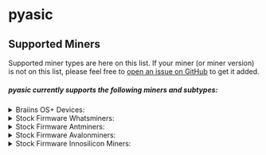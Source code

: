 # pyasic
## Supported Miners

Supported miner types are here on this list.  If your miner (or miner version) is not on this list, please feel free to [open an issue on GitHub](https://github.com/UpstreamData/pyasic/issues) to get it added.

##### pyasic currently supports the following miners and subtypes:
<style>
details {
    margin:0px;
    padding-top:0px;
    padding-bottom:0px;
}
</style>
<details style="margin:0px; padding-top:0px; padding-bottom:0px;">
<summary>Braiins OS+ Devices:</summary>
    <ul>
        <details>
            <summary>X19 Series:</summary>
                <ul>
                    <li><a href="/miners/antminer/X19#s19-bos">S19</a></li>
                    <li><a href="/miners/antminer/X19#s19-pro-bos">S19 Pro</a></li>
                    <li><a href="/miners/antminer/X19#s19j-bos">S19j</a></li>
                    <li><a href="/miners/antminer/X19#s19j-pro-bos">S19j Pro</a></li>
                    <li><a href="/miners/antminer/X19#t19-bos">T19</a></li>
                </ul>
        </details>
        <details>
            <summary>X17 Series:</summary>
                <ul>
                    <li><a href="/miners/antminer/X17#s17-bos">S17</a></li>
                    <li><a href="/miners/antminer/X17#s17-plus-bos">S17+</a></li>
                    <li><a href="/miners/antminer/X17#s17-pro-bos">S17 Pro</a></li>
                    <li><a href="/miners/antminer/X17#s17e-bos">S17e</a></li>
                    <li><a href="/miners/antminer/X17#t17-bos">T17</a></li>
                    <li><a href="/miners/antminer/X17#t17-plus-bos">T17+</a></li>
                    <li><a href="/miners/antminer/X17#t17e-bos">T17e</a></li>
                </ul>
        </details>
        <details>
            <summary>X9 Series:</summary>
                <ul>
                    <li><a href="/miners/antminer/X9#s9-bos">S9</a></li>
                    <li><a href="/miners/antminer/X9#s9-bos">S9i</a></li>
                    <li><a href="/miners/antminer/X9#s9-bos">S9j</a></li>
                </ul>
        </details>
    </ul>
</details>
<details>
<summary>Stock Firmware Whatsminers:</summary>
    <ul>
        <details>
        <summary>M3X Series:</summary>
            <ul>
                <details>
                    <summary><a href="/miners/whatsminer/M3X/#m30s">M30S</a></summary>
                        <ul>
                            <li><a href="/miners/whatsminer/M3X/#m30sve10">VE10</a></li>
                            <li><a href="/miners/whatsminer/M3X/#m30svg20">VG20</a></li>
                            <li><a href="/miners/whatsminer/M3X/#m30sve20">VE20</a></li>
                            <li><a href="/miners/whatsminer/M3X/#m30sv50">V50</a></li>
                        </ul>
                </details>
                <details>
                    <summary><a href="/miners/whatsminer/M3X/#m30s_1">M30S+</a></summary>
                        <ul>
                            <li><a href="/miners/whatsminer/M3X/#m30svf20">VF20</a></li>
                            <li><a href="/miners/whatsminer/M3X/#m30sve40">VE40</a></li>
                            <li><a href="/miners/whatsminer/M3X/#m30svg60">VG60</a></li>
                        </ul>
                </details>
                <details>
                    <summary><a href="/miners/whatsminer/M3X/#m30s_2">M30S++</a></summary>
                        <ul>
                            <li><a href="/miners/whatsminer/M3X/#m30svg30">VG30</a></li>
                            <li><a href="/miners/whatsminer/M3X/#m30svg40">VG40</a></li>
                            <li><a href="/miners/whatsminer/M3X/#m30svh60">VH60</a></li>
                        </ul>
                </details>
                <details>
                    <summary><a href="/miners/whatsminer/M3X/#m31s">M31S</a></summary>
                </details>
                <details>
                    <summary><a href="/miners/whatsminer/M3X/#m31s_1">M31S+</a></summary>
                        <ul>
                            <li><a href="/miners/whatsminer/M3X/#m31sve20">VE20</a></li>
                            <li><a href="/miners/whatsminer/M3X/#m31sv30">V30</a></li>
                            <li><a href="/miners/whatsminer/M3X/#m31sv40">V40</a></li>
                            <li><a href="/miners/whatsminer/M3X/#m31sv60">V60</a></li>
                            <li><a href="/miners/whatsminer/M3X/#m31sv80">V80</a></li>
                            <li><a href="/miners/whatsminer/M3X/#m31sv90">V90</a></li>
                        </ul>
                </details>
                <details>
                    <summary><a href="/miners/whatsminer/M3X/#m32">M32</a></summary>
                        <ul>
                            <li><a href="/miners/whatsminer/M3X/#m32v20">V20</a></li>
                        </ul>
                </details>
                <details>
                    <summary><a href="/miners/whatsminer/M3X/#m32s">M32S</a></summary>
                </details>
            </ul>
        </details>
        <details>
        <summary>M2X Series:</summary>
            <ul>
                <details>
                    <summary><a href="/miners/whatsminer/M2X/#m20">M20</a></summary>
                        <ul>
                            <li><a href="/miners/whatsminer/M2X/#m20v10">V10</a></li>
                        </ul>
                </details>
                <details>
                    <summary><a href="/miners/whatsminer/M2X/#m20s">M20S</a></summary>
                        <ul>
                            <li><a href="/miners/whatsminer/M2X/#m20sv10">V10</a></li>
                            <li><a href="/miners/whatsminer/M2X/#m20sv20">V20</a></li>
                        </ul>
                </details>
                <details>
                    <summary><a href="/miners/whatsminer/M2X/#m20s_1">M20S+</a></summary>
                </details>
                <details>
                    <summary><a href="/miners/whatsminer/M2X/#m21">M21</a></summary>
                </details>
                <details>
                    <summary><a href="/miners/whatsminer/M2X/#m21s">M21S</a></summary>
                        <ul>
                            <li><a href="/miners/whatsminer/M2X/#m21sv20">V20</a></li>
                            <li><a href="/miners/whatsminer/M2X/#m21sv60">V60</a></li>
                        </ul>
                </details>
                <details>
                    <summary><a href="/miners/whatsminer/M2X/#m21s_1">M21S+</a></summary>
                </details>
            </ul>
        </details>
    </ul>
</details>
<details>
<summary>Stock Firmware Antminers:</summary>
    <ul>
        <details>
        <summary>X19 Series:</summary>
            <ul>
                <li><a href="/miners/antminer/X19/#s19">S19</a></li>
                <li><a href="/miners/antminer/X19/#s19-pro">S19 Pro</a></li>
                <li><a href="/miners/antminer/X19/#s19a">S19a</a></li>
                <li><a href="/miners/antminer/X19/#s19j">S19j</a></li>
                <li><a href="/miners/antminer/X19/#s19j-pro">S19j Pro</a></li>
                <li><a href="/miners/antminer/X19/#t19">T19</a></li>
            </ul>
        </details>
        <details>
        <summary>X17 Series:</summary>
            <ul>
                <li><a href="/miners/antminer/X17/#s17">S17</a></li>
                <li><a href="/miners/antminer/X17/#s17_1">S17+</a></li>
                <li><a href="/miners/antminer/X17/#s17-pro">S17 Pro</a></li>
                <li><a href="/miners/antminer/X17/#s17e">S17e</a></li>
                <li><a href="/miners/antminer/X17/#t17">T17</a></li>
                <li><a href="/miners/antminer/X17/#t17_1">T17+</a></li>
                <li><a href="/miners/antminer/X17/#t17e">T17e</a></li>
            </ul>
        </details>
        <details>
        <summary>X9 Series:</summary>
            <ul>
                <li><a href="/miners/antminer/X9/#s9">S9</a></li>
                <li><a href="/miners/antminer/X9/#s9i">S9i</a></li>
                <li><a href="/miners/antminer/X9/#t9">T9</a></li>
            </ul>
        </details>
    </ul>
</details>
<details>
<summary>Stock Firmware Avalonminers:</summary>
    <ul>
        <details>
        <summary>A7X Series:</summary>
            <ul>
                <li><a href="/miners/avalonminer/A7X/#a721">A721</a></li>
                <li><a href="/miners/avalonminer/A7X/#a741">A741</a></li>
                <li><a href="/miners/avalonminer/A7X/#a761">A761</a></li>
            </ul>
        </details>
        <details>
        <summary>A8X Series:</summary>
            <ul>
                <li><a href="/miners/avalonminer/A8X/#a821">A821</a></li>
                <li><a href="/miners/avalonminer/A8X/#a841">A841</a></li>
                <li><a href="/miners/avalonminer/A8X/#a851">A851</a></li>
            </ul>
        </details>
        <details>
        <summary>A9X Series:</summary>
            <ul>
                <li><a href="/miners/avalonminer/A9X/#a921">A921</a></li>
            </ul>
        </details>
        <details>
        <summary>A10X Series:</summary>
            <ul>
                <li><a href="/miners/avalonminer/A10X/#a1026">A1026</a></li>
                <li><a href="/miners/avalonminer/A10X/#a1047">A1047</a></li>
                <li><a href="/miners/avalonminer/A10X/#a1066">A1066</a></li>
            </ul>
        </details>
    </ul>
</details>
<details>
<summary>Stock Firmware Innosilicon Miners:</summary>
    <ul>
        <details>
        <summary>T3X Series:</summary>
            <ul>
                <li><a href="/miners/innosilicon/T3X/#t3h">T3H+</a></li>
            </ul>
        </details>
    </ul>
</details>
